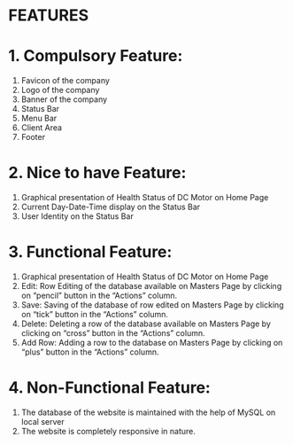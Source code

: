 # FEATURES

# 1. Compulsory Feature:
1. Favicon of the company
2. Logo of the company
3. Banner of the company
4. Status Bar
5. Menu Bar
6. Client Area
7. Footer

# 2. Nice to have Feature:
1. Graphical presentation of Health Status of DC Motor on Home Page
2. Current Day-Date-Time display on the Status Bar
3. User Identity on the Status Bar

# 3. Functional Feature:
1. Graphical presentation of Health Status of DC Motor on Home Page
2. Edit: Row Editing of the database available on Masters Page by clicking on 
“pencil” button in the “Actions” column.
3. Save: Saving of the database of row edited on Masters Page by clicking on “tick” 
button in the “Actions” column.
4. Delete: Deleting a row of the database available on Masters Page by clicking on 
“cross” button in the “Actions” column.
5. Add Row: Adding a row to the database on Masters Page by clicking on “plus” 
button in the “Actions” column.

 # 4. Non-Functional Feature:
1. The database of the website is maintained with the help of MySQL on local 
server
2. The website is completely responsive in nature.
